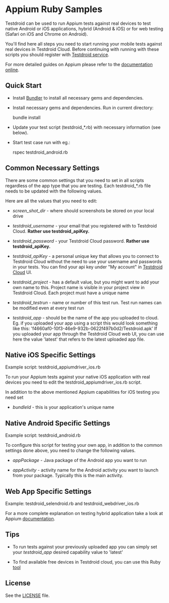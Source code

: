 # Appium Ruby Samples

Testdroid can be used to run Appium tests against real devices to test
native Android or iOS applications, hybrid (Android & iOS) or for web
testing (Safari on iOS and Chrome on Android).

You'll find here all steps you need to start running your mobile tests
against real devices in Testdroid Cloud. Before continuing with
running with these scripts you should register with [Testdroid
service](https://cloud.testdroid.com/).

For more detailed guides on Appium please refer to the [documentation
online](http://appium.io/slate/en/master/?python#about-appium).

## Quick Start

* Install [Bundler](http://bundler.io/) to install all necessary gems
and dependencies.

* Install necessary gems and dependencies. Run in current directory:

    bundle install

* Update your test script (testdroid_*.rb) with necessary information
  (see below).

* Start test case run with eg.:

    rspec testdroid_android.rb

## Common Necessary Settings

There are some common settings that you need to set in all scripts
regardless of the app type that you are testing. Each testdroid_*.rb
file needs to be updated with the following values.

Here are all the values that you need to edit:

* *screen_shot_dir* - where should screenshots be stored on your local drive

* *testdroid_username* - your email that you registered with to
   Testdroid Cloud.  **Rather use testdroid_apiKey.**

* *testdroid_password* - your Testdroid Cloud password.  **Rather use
   testdroid_apiKey.**

* *testdroid_apiKey* - a personal unique key that allows you to
   connect to Testdroid Cloud without the need to use your username
   and passwords in your tests. You can find your api key under "My
   account" in [Testdroid Cloud](https://cloud.testdroid.com/) UI.

* *testdroid_project* - has a default value, but you might want to add
  your own name to this. Project name is visible in your project view
  in Testdroid Cloud. Each project must have a unique name

* *testdroid_testrun* - name or number of this test run. Test run
  names can be modified even at every test run

* *testdroid_app* - should be the name of the app you uploaded to
  cloud. Eg. if you uploaded your app using a script this would look
  something like this:
  'f4660af0-10f3-46e9-932b-0622f497b0d2/Testdroid.apk' If you uploaded
  your app through the Testdroid Cloud web UI, you can use here the
  value 'latest' that refers to the latest uploaded app file.

## Native iOS Specific Settings

Example script: testdroid_appiumdriver_ios.rb

To run your Appium tests against your native iOS application with real
devices you need to edit the testdroid_appiumdriver_ios.rb script.

In addition to the above mentioned Appium capabilities for iOS testing
you need set

* *bundleId* - this is your application's unique name

## Native Android Specific Settings

Example script: testdroid_android.rb

To configure this script for testing your own app, in addition to the
common settings done above, you need to change the following values.

* *appPackage* - Java package of the Android app you want to run

* *appActivity* - activity name for the Android activity you want to
  launch from your package. Typically this is the main activity.

## Web App Specific Settings

Example: testdroid_selendroid.rb and testdroid_webdriver_ios.rb

For a more complete explanation on testing hybrid application take a
look at Appium
[documentation](https://github.com/appium/appium/blob/master/docs/en/advanced-concepts/hybrid.md).


## Tips

* To run tests against your previously uploaded app you can simply set
  your *testdroid_app* desired capability value to 'latest'


* To find available free devices in Testdroid cloud, you can use this Ruby [tool](https://github.com/bootstraponline/testdroid_device_finder)

## License

See the
[LICENSE](https://github.com/bitbar/testdroid-samples/blob/master/LICENSE)
file.
